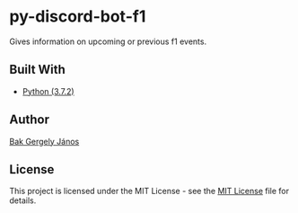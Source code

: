 ﻿# py-discord-bot-f1

Gives information on upcoming or previous f1 events.

## Built With

- [Python (3.7.2)](https://www.python.org)

## Author

[Bak Gergely János](https://github.com/weyh)

## License
This project is licensed under the MIT License - see the [MIT License](LICENSE) file for details.
